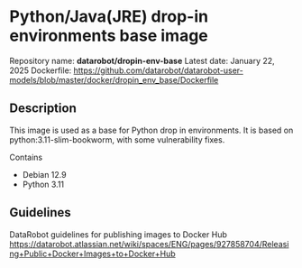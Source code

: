 # Python/Java(JRE) drop-in environments base image
Repository name: **datarobot/dropin-env-base**
Latest date: January 22, 2025
Dockerfile: https://github.com/datarobot/datarobot-user-models/blob/master/docker/dropin_env_base/Dockerfile

## Description
This image is used as a base for Python drop in environments.
It is based on python:3.11-slim-bookworm, with some vulnerability fixes.

Contains
* Debian 12.9
* Python 3.11

## Guidelines
DataRobot guidelines for publishing images to Docker Hub
https://datarobot.atlassian.net/wiki/spaces/ENG/pages/927858704/Releasing+Public+Docker+Images+to+Docker+Hub
